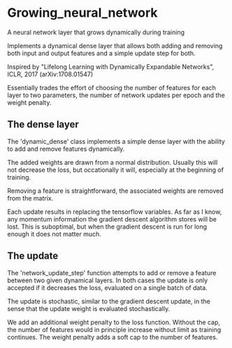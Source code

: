 # Growing_neural_network
A neural network layer that grows dynamically during training 


Implements a dynamical dense layer that allows both adding
and removing both input and output features and a simple 
update step for both.

Inspired by "Lifelong Learning with Dynamically Expandable
Networks", ICLR, 2017 (arXiv:1708.01547)

Essentially trades the effort of choosing the number of
features for each layer to two parameters, the number of
network updates per epoch and the weight penalty.


## The dense layer

The 'dynamic_dense' class implements a simple dense layer
with the ability to add and remove features dynamically.

The added weights are drawn from a normal distribution.
Usually this will not decrease the loss, but occationally
it will, especially at the beginning of training.

Removing a feature is straightforward, the associated
weights are removed from the matrix.

Each update results in replacing the tensorflow variables.
As far as I know, any momentum information the gradient
descent algorithm stores will be lost. This is suboptimal,
but when the gradient descent is run for long enough it
does not matter much.


## The update

The 'network_update_step' function attempts to add or remove
a feature between two given dynamical layers.
In both cases the update is only accepted if it decreases the
loss, evaluated on a single batch of data.

The update is stochastic, similar to the gradient descent
update, in the sense that the update weight is evaluated
stochastically.

We add an additional weight penalty to the loss function.
Without the cap, the number of features would in principle
increase without limit as training continues. The weight
penalty adds a soft cap to the number of features.


